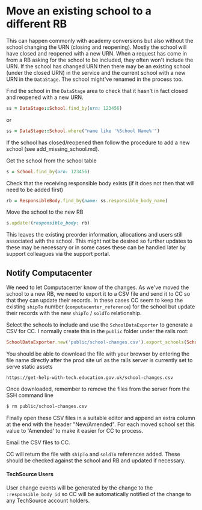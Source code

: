 # Move an existing school to a different RB

This can happen commonly with academy conversions but also without the school changing the URN (closing and reopening). Mostly the school will have closed and reopened with a new URN. When a request has come in from a RB asking for the school to be included, they often won't include the URN.  If the school has changed URN then there may be an existing school (under the closed URN) in the service and the current school with a new URN in the `DataStage`. The school might've renamed in the process too.

Find the school in the `DataStage` area to check that it hasn't in fact closed and reopened with a new URN.

```ruby
ss = DataStage::School.find_by(urn: 123456)
```

or

```ruby
ss = DataStage::School.where("name like '%School Name%'")
```

If the school has closed/reopened then follow the procedure to add a new school (see add_missing_school.md).



Get the school from the school table

```ruby
s = School.find_by(urn: 123456)
```

Check that the receiving responsible body exists (if it does not then that will need to be added first)

```ruby
rb = ResponsibleBody.find_by(name: ss.responsible_body_name)
```

Move the school to the new RB

```ruby
s.update!(responsible_body: rb)
```

This leaves the existing preorder information, allocations and users still associated with the school.  This might not be desired so further updates to these may be necessary or in some cases these can be handled later by support colleagues via the support portal.



## Notify Computacenter

We need to let Computacenter know of the changes.  As we've moved the school to a new RB, we need to export it to a CSV file and send it to CC so that they can update their records.  In these cases CC seem to keep the existing `shipTo` number (`computacenter_reference`) for the school but update their records with the new `shipTo` / `soldTo` relationship.

Select the schools to include and use the `SchoolDataExporter` to generate a CSV for CC.  I normally create this in the `public` folder under the rails root:

```ruby
SchoolDataExporter.new('public/school-changes.csv').export_schools(School.where(urn: [147860,138156]))
```
You should be able to download the file with your browser by entering the file name directly after the prod site url as the rails server is currently set to serve static assets

```
https://get-help-with-tech.education.gov.uk/school-changes.csv
```

Once downloaded, remember to remove the files from the server from the SSH command line

```bash
$ rm public/school-changes.csv
```

Finally open these CSV files in a suitable editor and append an extra column at the end with the header "New/Amended".  For each moved school set this value to 'Amended' to make it easier for CC to process.

Email the CSV files to  CC.

CC will return the file with `shipTo` and `soldTo` references added. These should be checked against the school and RB and updated if necessary.

#### TechSource Users

User change events will be generated by the change to the `:responsible_body_id` so CC will be automatically notified of the change to any TechSource account holders.

